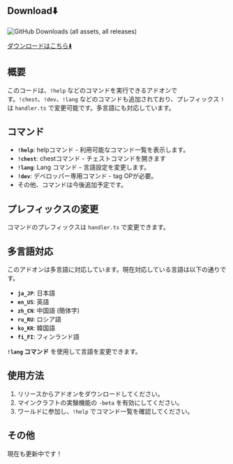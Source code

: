 ## Download⬇️
![GitHub Downloads (all assets, all releases)](https://img.shields.io/github/downloads/gamelist1990/ChestLockAddon/total?style=flat-square&logo=https%3A%2F%2Fgithub.com%2Fgamelist1990%2FChestLockAddon%2Fblob%2Fmain%2FAllAddon%2Fpack_icon.png%3Fraw%3Dtrue)

[ダウンロードはこちら⬇️](https://github.com/gamelist1990/ChestLockAddon/releases)



## 概要

このコードは、`!help` などのコマンドを実行できるアドオンです。`!chest`、`!dev`、`!lang` などのコマンドも追加されており、プレフィックス `!` は `handler.ts` で変更可能です。多言語にも対応しています。

## コマンド

* **`!help`**:  helpコマンド - 利用可能なコマンド一覧を表示します。
* **`!chest`**:  chestコマンド - チェストコマンドを開きます
* **`!lang`**:  Lang コマンド - 言語設定を変更します。
* **`!dev`**:  デベロッパー専用コマンド -  tag OPが必要。
* その他、コマンドは今後追加予定です。

## プレフィックスの変更

コマンドのプレフィックスは `handler.ts` で変更できます。

## 多言語対応

このアドオンは多言語に対応しています。現在対応している言語は以下の通りです。

* **`ja_JP`**: 日本語
* **`en_US`**: 英語
* **`zh_CN`**: 中国語 (簡体字)
* **`ru_RU`**: ロシア語
* **`ko_KR`**: 韓国語
* **`fi_FI`**: フィンランド語

**`!lang` コマンド** を使用して言語を変更できます。

## 使用方法

1. リリースからアドオンをダウンロードしてください。
2. マインクラフトの実験機能の `-beta` を有効にしてください。
3. ワールドに参加し、`!help` でコマンド一覧を確認してください。

## その他

現在も更新中です！
